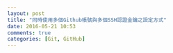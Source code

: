 ```yaml
---
layout: post
title: "同時使用多個Github帳號與多個SSH認證金鑰之設定方式"
date: 2016-05-21 10:53
comments: true
categories: [Git, GitHub]
---
```

